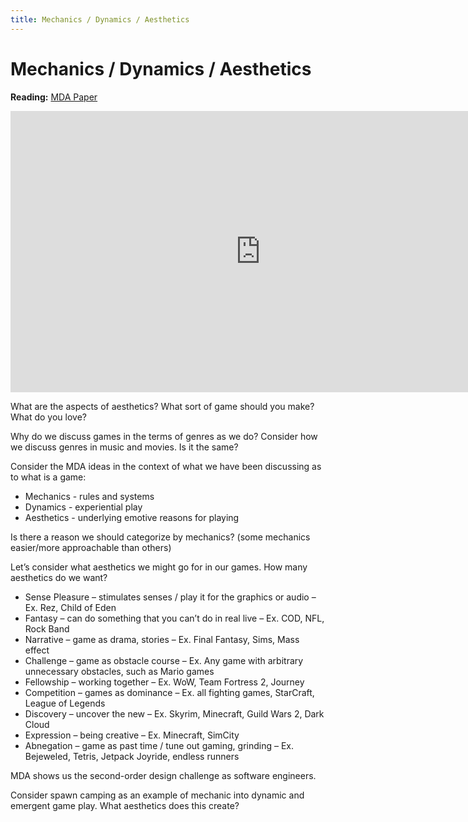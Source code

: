 ```yaml
---
title: Mechanics / Dynamics / Aesthetics
---
```


# Mechanics / Dynamics / Aesthetics

__Reading:__ [MDA Paper](http://www.cs.northwestern.edu/~hunicke/MDA.pdf) 

<iframe width="800" height="450" src="https://www.youtube.com/embed/uepAJ-rqJKA" title="YouTube video player" frameborder="0" allow="accelerometer; autoplay; clipboard-write; encrypted-media; gyroscope; picture-in-picture" allowfullscreen></iframe>

What are the aspects of aesthetics? What sort of game should you make? What do you love?

Why do we discuss games in the terms of genres as we do? Consider how we discuss genres in music and movies. Is it the same?

Consider the MDA ideas in the context of what we have been discussing as to what is a game:

* Mechanics - rules and systems
* Dynamics - experiential play
* Aesthetics - underlying emotive reasons for playing

Is there a reason we should categorize by mechanics? (some mechanics easier/more approachable than others)

Let’s consider what aesthetics we might go for in our games. How many aesthetics do we want?

* Sense Pleasure – stimulates senses / play it for the graphics or audio – Ex. Rez, Child of Eden
* Fantasy – can do something that you can’t do in real live – Ex. COD, NFL, Rock Band
* Narrative – game as drama, stories – Ex. Final Fantasy, Sims, Mass effect
* Challenge – game as obstacle course – Ex. Any game with arbitrary unnecessary obstacles, such as Mario games
* Fellowship – working together – Ex. WoW, Team Fortress 2, Journey
* Competition – games as dominance – Ex. all fighting games, StarCraft, League of Legends
* Discovery – uncover the new – Ex. Skyrim, Minecraft, Guild Wars 2, Dark Cloud
* Expression – being creative – Ex. Minecraft, SimCity
* Abnegation – game as past time / tune out gaming, grinding – Ex. Bejeweled, Tetris, Jetpack Joyride, endless runners

MDA shows us the second-order design challenge as software engineers.

Consider spawn camping as an example of mechanic into dynamic and emergent game play. What aesthetics does this create?